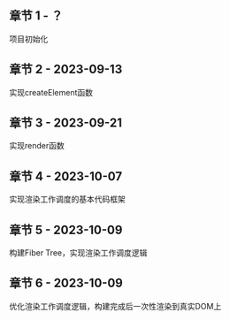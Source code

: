 
## 章节 1 - ？
项目初始化

## 章节 2 - 2023-09-13
实现createElement函数

## 章节 3 - 2023-09-21
实现render函数

## 章节 4 - 2023-10-07
实现渲染工作调度的基本代码框架

## 章节 5 - 2023-10-09
构建Fiber Tree，实现渲染工作调度逻辑

## 章节 6 - 2023-10-09
优化渲染工作调度逻辑，构建完成后一次性渲染到真实DOM上
